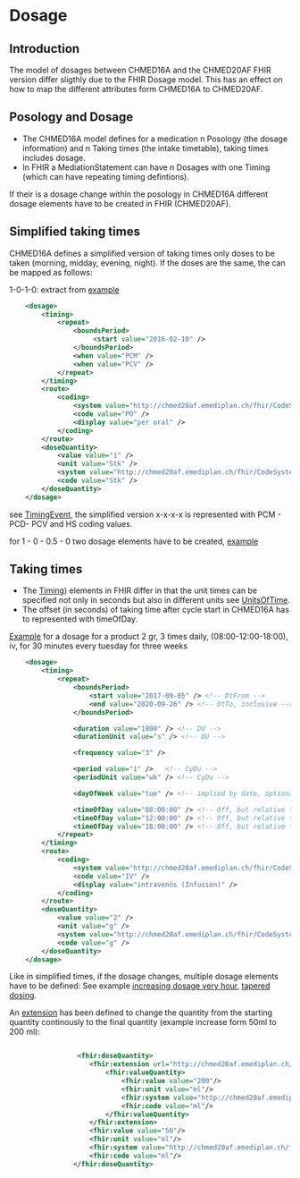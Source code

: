 # Dosage

## Introduction

The model of dosages between CHMED16A and the CHMED20AF FHIR version differ sligthly due to the FHIR Dosage model.
This has an effect on how to map the different attributes form CHMED16A to CHMED20AF.

## Posology and Dosage

* The CHMED16A model defines for a medication n Posology (the dosage information) and n Taking times (the intake timetable), taking times includes dosage.
* In FHIR a MediationStatement can have n Dosages with one Timing (which can have repeating timing defintions).

If their is a dosage change within the posology in CHMED16A different dosage elements have to be created in FHIR (CHMED20AF).

## Simplified taking times

CHMED16A defines a simplified version of taking times only doses to be taken (morning, midday, evening, night). If the doses
are the same, the can be mapped as follows:

1-0-1-0: extract from [example](MedicationStatement-chmed20af-mp-medicationstatement-s01-3.html)

```xml
	<dosage>
		<timing>
			<repeat>
				<boundsPeriod>
					 <start value="2016-02-10" />
				</boundsPeriod>
				<when value="PCM" />
				<when value="PCV" />
			</repeat>
		</timing>
		<route>
			<coding>
				<system value="http://chmed20af.emediplan.ch/fhir/CodeSystem/chmed20af-codesystem-cdtyp26" />
				<code value="PO" />
				<display value="per oral" />
			</coding>
		</route>
		<doseQuantity>
			<value value="1" />
			<unit value="Stk" />
			<system value="http://chmed20af.emediplan.ch/fhir/CodeSystem/chmed20af-codesystem-cdtyp9" />
			<code value="Stk" />
		</doseQuantity>
	</dosage>
```
see [TimingEvent](https://www.hl7.org/fhir/v3/TimingEvent/cs.html), the simplified version x-x-x-x is represented with PCM - PCD- PCV and HS coding values. 

for 1 - 0 - 0.5 - 0 two dosage elements have to be created, [example](MedicationStatement-chmed20af-mp-medicationstatement-s02-3.html)

## Taking times
* The [Timing](https://www.hl7.org/fhir/datatypes.html#Timing)) elements in FHIR differ in that the unit times can be specified not only in seconds but also in different units see [UnitsOfTime](https://www.hl7.org/fhir/valueset-units-of-time.html).
* The offset (in seconds) of taking time after cycle start in CHMED16A has to represented with timeOfDay.

[Example](MedicationStatement-chmed20af-mp-medicationstatement-tt-2-multiple-meronem.html) for a dosage for a product 2 gr, 3 times daily, (08:00-12:00-18:00), iv, for 30 minutes every tuesday for three weeks

```xml
	<dosage>
		<timing>
			<repeat>
				<boundsPeriod>
					<start value="2017-09-05" /> <!-- DtFrom -->
					<end value="2020-09-26" /> <!-- DtTo, inclusive -->
				</boundsPeriod>

				<duration value="1800" /> <!-- DU -->
				<durationUnit value="s" /> <!-- DU -->

				<frequency value="3" />

				<period value="1" />   <!-- CyDu -->
				<periodUnit value="wk" /> <!-- CyDu -->

				<dayOfWeek value="tue" /> <!-- implied by date, optional -->

				<timeOfDay value="08:00:00" /> <!-- Off, but relative to timeOfDay -->
				<timeOfDay value="12:00:00" /> <!-- Off, but relative to timeOfDay -->
				<timeOfDay value="18:00:00" /> <!-- Off, but relative to timeOfDay -->
			</repeat>
		</timing>
        <route>
			<coding>
				<system value="http://chmed20af.emediplan.ch/fhir/CodeSystem/chmed20af-codesystem-cdtyp26" />
				<code value="IV" />
				<display value="intravenös (Infusion)" />
			</coding>
		</route>
		<doseQuantity>
			<value value="2" />
			<unit value="g" />
			<system value="http://chmed20af.emediplan.ch/fhir/CodeSystem/chmed20af-codesystem-cdtyp9" />
			<code value="g" />
		</doseQuantity>
    </dosage> 
```

Like in simplified times, if the dosage changes, multiple dosage elements have to be defined: See example [increasing dosage very hour](MedicationStatement-chmed20af-mp-medicationstatement-tt-1-diffrates-mathbera.html), [tapered dosing](MedicationStatement-chmed20af-mp-medicationstatement-tt-4-spiricort.html).

An [extension](StructureDefinition-chmed20af-dosequantityto.html) has been defined to change the quantity from the starting quantity continously to the final quantity (example increase form 50ml to 200 ml):

```xml

                 <fhir:doseQuantity>
					<fhir:extension url="http://chmed20af.emediplan.ch/fhir/StructureDefinition/chmed20af-dosequantityto">
						<fhir:valueQuantity>
							<fhir:value value="200"/>
							<fhir:unit value="ml"/>
							<fhir:system value="http://chmed20af.emediplan.ch/fhir/CodeSystem/chmed20af-codesystem-cdtyp9"/>
							<fhir:code value="ml"/>
						</fhir:valueQuantity>
					</fhir:extension>
					<fhir:value value="50"/>
					<fhir:unit value="ml"/>
					<fhir:system value="http://chmed20af.emediplan.ch/fhir/CodeSystem/chmed20af-codesystem-cdtyp9"/>
					<fhir:code value="ml"/>
				</fhir:doseQuantity>

```

